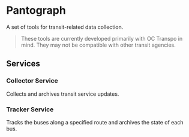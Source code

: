 # Pantograph

A set of tools for transit-related data collection.

> These tools are currently developed primarily with OC Transpo in mind. They may not be compatible with other transit agencies.

## Services

### Collector Service

Collects and archives transit service updates.

### Tracker Service

Tracks the buses along a specified route and archives the state of each bus.
